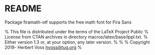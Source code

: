 # README #
Package firamath-otf supports the free math font for Fira Sans

% This file is distributed under the terms of the LaTeX Project Public
% License from CTAN archives in directory  macros/latex/base/lppl.txt.
% Either version 1.3 or, at your option, any later version.
%
%
% Copyright 2019- Herbert Voss hvoss@tug.org
%

